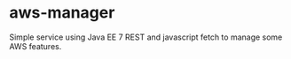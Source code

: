 # aws-manager
Simple service using Java EE 7 REST and javascript fetch to manage some AWS features.
